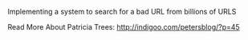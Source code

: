 Implementing a system to search for a bad URL from billions of URLS








Read More About Patricia Trees:
http://indigoo.com/petersblog/?p=45
